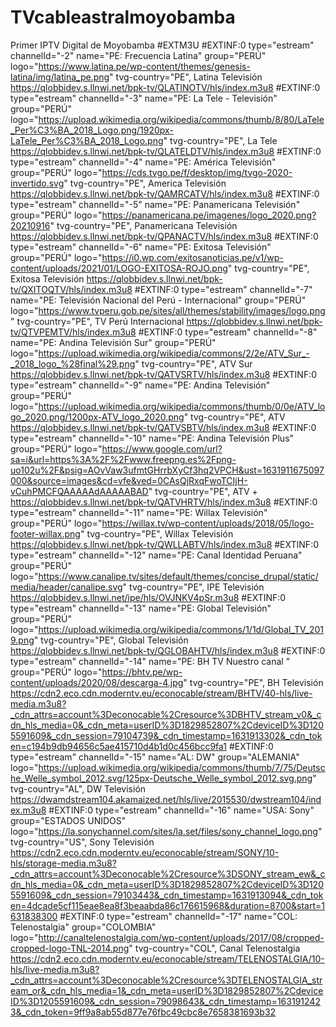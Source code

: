 # TVcableastralmoyobamba
Primer IPTV Digital de Moyobamba
#EXTM3U
#EXTINF:0 type="estream" channelId="-2" name="PE: Frecuencia Latina" group="PERÚ" logo="https://www.latina.pe/wp-content/themes/genesis-latina/img/latina_pe.png" tvg-country="PE", Latina Televisión
https://qlobbidev.s.llnwi.net/bpk-tv/QLATINOTV/hls/index.m3u8
#EXTINF:0 type="estream" channelId="-3" name="PE: La Tele - Televisión" group="PERÚ" logo="https://upload.wikimedia.org/wikipedia/commons/thumb/8/80/LaTele_Per%C3%BA_2018_Logo.png/1920px-LaTele_Per%C3%BA_2018_Logo.png" tvg-country="PE", La Tele
https://qlobbidev.s.llnwi.net/bpk-tv/QLATELDTV/hls/index.m3u8
#EXTINF:0 type="estream" channelId="-4" name="PE: América Televisión" group="PERÚ" logo="https://cds.tvgo.pe/f/desktop/img/tvgo-2020-invertido.svg" tvg-country="PE", America Televisión
https://qlobbidev.s.llnwi.net/bpk-tv/QAMRCATV/hls/index.m3u8
#EXTINF:0 type="estream" channelId="-5" name="PE: Panamericana Televisión" group="PERÚ" logo="https://panamericana.pe/imagenes/logo_2020.png?20210916" tvg-country="PE", Panamericana Televisión
https://qlobbidev.s.llnwi.net/bpk-tv/QPANACTV/hls/index.m3u8
#EXTINF:0 type="estream" channelId="-6" name="PE: Exitosa Televisión" group="PERÚ" logo="https://i0.wp.com/exitosanoticias.pe/v1/wp-content/uploads/2021/01/LOGO-EXITOSA-ROJO.png" tvg-country="PE", Exitosa Televisión
https://qlobbidev.s.llnwi.net/bpk-tv/QXITOQTV/hls/index.m3u8
#EXTINF:0 type="estream" channelId="-7" name="PE: Televisión Nacional del Perú - Internacional" group="PERÚ" logo="https://www.tvperu.gob.pe/sites/all/themes/stability/images/logo.png" tvg-country="PE", TV Perú Internacional
https://qlobbidev.s.llnwi.net/bpk-tv/QTVPEMTV/hls/index.m3u8
#EXTINF:0 type="estream" channelId="-8" name="PE: Andina Televisión Sur" group="PERÚ" logo="https://upload.wikimedia.org/wikipedia/commons/2/2e/ATV_Sur_-_2018_logo_%28final%29.png" tvg-country="PE", ATV Sur
https://qlobbidev.s.llnwi.net/bpk-tv/QATVSRTV/hls/index.m3u8
#EXTINF:0 type="estream" channelId="-9" name="PE: Andina Televisión" group="PERÚ" logo="https://upload.wikimedia.org/wikipedia/commons/thumb/0/0e/ATV_logo_2020.png/1200px-ATV_logo_2020.png" tvg-country="PE", ATV
https://qlobbidev.s.llnwi.net/bpk-tv/QATVSBTV/hls/index.m3u8
#EXTINF:0 type="estream" channelId="-10" name="PE: Andina Televisión Plus" group="PERÚ" logo="https://www.google.com/url?sa=i&url=https%3A%2F%2Fwww.freepng.es%2Fpng-uo102u%2F&psig=AOvVaw3ufmtGHrrbXyCf3hq2VPCH&ust=1631911675097000&source=images&cd=vfe&ved=0CAsQjRxqFwoTCIjH-vCuhPMCFQAAAAAdAAAAABAD" tvg-country="PE", ATV +
https://qlobbidev.s.llnwi.net/bpk-tv/QATVHRTV/hls/index.m3u8
#EXTINF:0 type="estream" channelId="-11" name="PE: Willax Televisión" group="PERÚ" logo="https://willax.tv/wp-content/uploads/2018/05/logo-footer-willax.png" tvg-country="PE", Willax Televisión
https://qlobbidev.s.llnwi.net/bpk-tv/QWLLABTV/hls/index.m3u8
#EXTINF:0 type="estream" channelId="-12" name="PE: Canal Identidad Peruana" group="PERÚ" logo="https://www.canalipe.tv/sites/default/themes/concise_drupal/static/media/header/canalipe.svg" tvg-country="PE", IPE Televisión
https://qlobbidev.s.llnwi.net/ipe/hls/OVJNKV4pSr.m3u8
#EXTINF:0 type="estream" channelId="-13" name="PE: Global Televisión" group="PERÚ" logo="https://upload.wikimedia.org/wikipedia/commons/1/1d/Global_TV_2019.png" tvg-country="PE", Global Televisión
https://qlobbidev.s.llnwi.net/bpk-tv/QGLOBAHTV/hls/index.m3u8
#EXTINF:0 type="estream" channelId="-14" name="PE: BH TV Nuestro canal " group="PERÚ" logo="https://bhtv.pe/wp-content/uploads/2020/08/descarga-4.jpg" tvg-country="PE", BH Televisión
https://cdn2.eco.cdn.moderntv.eu/econocable/stream/BHTV/40-hls/live-media.m3u8?_cdn_attrs=account%3Deconocable%2Cresource%3DBHTV_stream_v0&_cdn_hls_media=0&_cdn_meta=userID%3D1829852807%2CdeviceID%3D1205591609&_cdn_session=79104739&_cdn_timestamp=1631913302&_cdn_token=c194b9db94656c5ae415710d4b1d0c456bcc9fa1
#EXTINF:0 type="estream" channelId="-15" name="AL: DW" group="ALEMANIA" logo="https://upload.wikimedia.org/wikipedia/commons/thumb/7/75/Deutsche_Welle_symbol_2012.svg/125px-Deutsche_Welle_symbol_2012.svg.png" tvg-country="AL", DW Televisión
https://dwamdstream104.akamaized.net/hls/live/2015530/dwstream104/index.m3u8
#EXTINF:0 type="estream" channelId="-16" name="USA: Sony" group="ESTADOS UNIDOS" logo="https://la.sonychannel.com/sites/la.set/files/sony_channel_logo.png" tvg-country="US", Sony Televisión
https://cdn2.eco.cdn.moderntv.eu/econocable/stream/SONY/10-hls/storage-media.m3u8?_cdn_attrs=account%3Deconocable%2Cresource%3DSONY_stream_ew&_cdn_hls_media=0&_cdn_meta=userID%3D1829852807%2CdeviceID%3D1205591609&_cdn_session=79103443&_cdn_timestamp=1631913094&_cdn_token=4dcade5cf115eae8ea8f3beaabda86c176615968&duration=8700&start=1631838300
#EXTINF:0 type="estream" channelId="-17" name="COL: Telenostalgia" group="COLOMBIA" logo="http://canaltelenostalgia.com/wp-content/uploads/2017/08/cropped-cropped-logo-TNL-2014.png" tvg-country="COL", Canal Telenostalgia
https://cdn2.eco.cdn.moderntv.eu/econocable/stream/TELENOSTALGIA/10-hls/live-media.m3u8?_cdn_attrs=account%3Deconocable%2Cresource%3DTELENOSTALGIA_stream_or&_cdn_hls_media=1&_cdn_meta=userID%3D1829852807%2CdeviceID%3D1205591609&_cdn_session=79098643&_cdn_timestamp=1631912423&_cdn_token=9ff9a8ab55d877e76fbc49cbc8e7658381693b32
